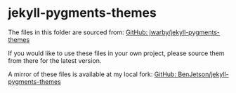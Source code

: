 # jekyll-pygments-themes

The files in this folder are sourced from:
[GitHub: jwarby/jekyll-pygments-themes](https://github.com/jwarby/jekyll-pygments-themes)

If you would like to use these files in your own project, please source them
from there for the latest version.

A mirror of these files is available at my local fork:
[GitHub: BenJetson/jekyll-pygments-themes](https://github.com/BenJetson/jekyll-pygments-themes)
